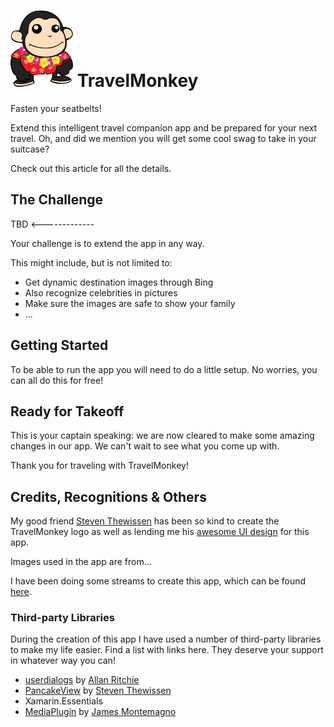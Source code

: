 # ![TravelMonkey mascot](assets/TravelMonkey-100px.png) TravelMonkey

Fasten your seatbelts!

Extend this intelligent travel companion app and be prepared for your next travel. Oh, and did we mention you will get some cool swag to take in your suitcase?

Check out this article for all the details.

## The Challenge
TBD <-------------

Your challenge is to extend the app in any way.

This might include, but is not limited to:

* Get dynamic destination images through Bing
* Also recognize celebrities in pictures
* Make sure the images are safe to show your family
* ...

## Getting Started
To be able to run the app you will need to do a little setup. No worries, you can all do this for free!



## Ready for Takeoff
This is your captain speaking: we are now cleared to make some amazing changes in our app. We can't wait to see what you come up with.

Thank you for traveling with TravelMonkey!

## Credits, Recognitions & Others
My good friend [Steven Thewissen](https://thewissen.io/) has been so kind to create the TravelMonkey logo as well as lending me his [awesome UI design](https://github.com/sthewissen/KickassUI.Traveler) for this app.

Images used in the app are from...

I have been doing some streams to create this app, which can be found [here](https://www.youtube.com/watch?v=Y-rd_GP5dag&list=PLfbOp004UaYXwpVzT1HQxHqwzGg2cLWFZ).

### Third-party Libraries
During the creation of this app I have used a number of third-party libraries to make my life easier. Find a list with links here. They deserve your support in whatever way you can!

 * [userdialogs](https://github.com/aritchie/userdialogs) by [Allan Ritchie](https://allancritchie.net/)
 * [PancakeView](https://github.com/sthewissen/Xamarin.Forms.PancakeView) by [Steven Thewissen](https://thewissen.io)
 * Xamarin.Essentials
 * [MediaPlugin](https://github.com/jamesmontemagno/MediaPlugin) by [James Montemagno](https://montemagno.com)